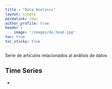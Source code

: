 ```yaml
---
title : "Data Analysis" 
layout: single
permalink: /da/
author_profile: true
header :
    image: "/images/da_head.jpg"
toc: true
toc_sticky: true
---
```


Serie de artículos relacionados al análisis de datos




## Time Series

* 
 


